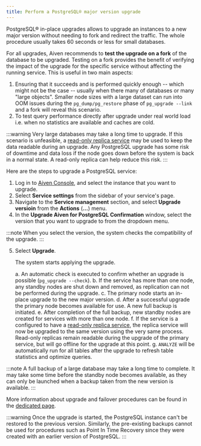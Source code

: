 ```yaml
---
title: Perform a PostgreSQL® major version upgrade
---
```


PostgreSQL® in-place upgrades allows to upgrade an instances to a new
major version without needing to fork and redirect the traffic. The
whole procedure usually takes 60 seconds or less for small databases.

For all upgrades, Aiven recommends to **test the upgrade on a fork** of
the database to be upgraded. Testing on a fork provides the benefit of
verifying the impact of the upgrade for the specific service without
affecting the running service. This is useful in two main aspects:

1.  Ensuring that it succeeds and is performed quickly enough \-- which
    might not be the case \-- usually when there many of databases or
    many \"large objects\". Smaller node sizes with a large dataset can
    run into OOM issues during the `pg_dump/pg_restore` phase of
    `pg_upgrade --link` and a fork will reveal this scenario.
2.  To test query performance directly after upgrade under real world
    load i.e. when no statistics are available and caches are cold.

:::warning
Very large databases may take a long time to upgrade. If this scenario
is unfeasible, a
[read-only replica service](create-read-replica) may be used to keep the data readable during an upgrade. Any
PostgreSQL upgrade has some risk of downtime and data loss if the node
goes down before the system is back in a normal state. A read-only
replica can help reduce this risk.
:::

Here are the steps to upgrade a PostgreSQL service:

1.  Log in to [Aiven Console](https://console.aiven.io/), and select the
    instance that you want to upgrade.
2.  Select **Service settings** from the sidebar of your service's
    page.
3.  Navigate to the **Service management** section, and select **Upgrade
    versioin** from the **Actions** (**\...**) menu.
4.  In the **Upgrade Aiven for PostgreSQL Confirmation** window, select
    the version that you want to upgrade to from the dropdown menu.

:::note
When you select the version, the system checks the compatibility of the
upgrade.
:::

5.  Select **Upgrade**.

    The system starts applying the upgrade.

    a.  An automatic check is executed to confirm whether an upgrade is
        possible (`pg_upgrade --check`).
    b.  If the service has more than one node, any standby nodes are
        shut down and removed, as replication can not be performed
        during the upgrade.
    c.  The primary node starts an in-place upgrade to the new major
        version.
    d.  After a successful upgrade the primary node becomes available
        for use. A new full backup is initiated.
    e.  After completion of the full backup, new standby nodes are
        created for services with more than one node.
    f.  If the service is a configured to have a
        [read-only replica service](create-read-replica), the replica service will now be upgraded to the
        same version using the very same process. Read-only replicas
        remain readable during the upgrade of the primary service, but
        will go offline for the upgrade at this point.
    g.  `ANALYZE` will be automatically run for all tables after the
        upgrade to refresh table statistics and optimize queries.

:::note
A full backup of a large database may take a long time to complete. It
may take some time before the standby node becomes available, as they
can only be launched when a backup taken from the new version is
available.
:::

More information about upgrade and failover procedures can be found in
the
[dedicated page](/docs/products/postgresql/concepts/upgrade-failover).

:::warning
Once the upgrade is started, the PostgreSQL instance can't be restored
to the previous version. Similarly, the pre-existing backups cannot be
used for procedures such as Point In Time Recovery since they were
created with an earlier version of PostgreSQL.
:::
